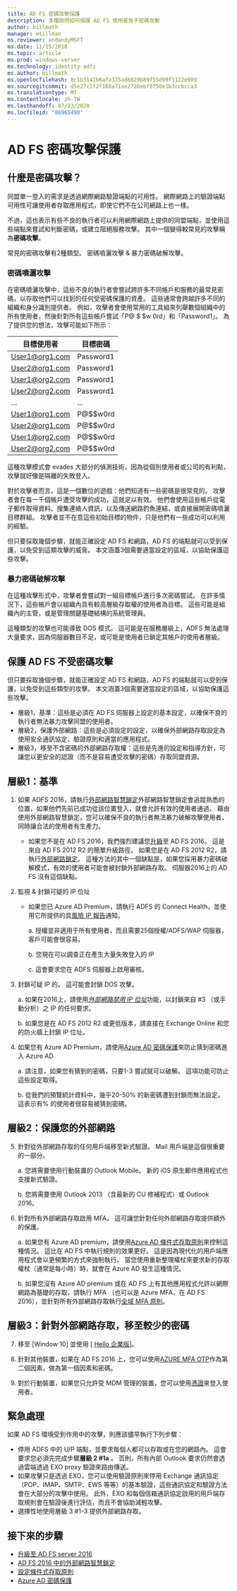 ```yaml
---
title: AD FS 密碼攻擊保護
description: 本檔說明如何保護 AD FS 使用者免于密碼攻擊
author: billmath
manager: mtillman
ms.reviewer: andandyMSFT
ms.date: 11/15/2018
ms.topic: article
ms.prod: windows-server
ms.technology: identity-adfs
ms.author: billmath
ms.openlocfilehash: 8c1b3141b6afa375ad6029b89f55d99f1122e90d
ms.sourcegitcommit: d5e27c1f2f168a71ae272bebf8f50e1b3ccbcca3
ms.translationtype: MT
ms.contentlocale: zh-TW
ms.lasthandoff: 07/23/2020
ms.locfileid: "86965490"
---
```

# <a name="ad-fs-password-attack-protection"></a>AD FS 密碼攻擊保護

## <a name="what-is-a-password-attack"></a>什麼是密碼攻擊？

同盟單一登入的需求是透過網際網路驗證端點的可用性。 網際網路上的驗證端點可用性可讓使用者存取應用程式，即使它們不在公司網路上也一樣。 

不過，這也表示有些不良的執行者可以利用網際網路上提供的同盟端點，並使用這些端點來嘗試和判斷密碼，或建立阻絕服務攻擊。 其中一個變得較常見的攻擊稱為**密碼攻擊**。 

常見的密碼攻擊有2種類型。 密碼噴灑攻擊 & 暴力密碼破解攻擊。 

### <a name="password-spray-attack"></a>密碼噴灑攻擊
在密碼噴灑攻擊中，這些不良的執行者會嘗試跨許多不同帳戶和服務的最常見密碼，以存取他們可以找到的任何受密碼保護的資產。 這些通常會跨越許多不同的組織和身分識別提供者。 例如，攻擊者會使用常用的工具組來列舉數個組織中的所有使用者，然後針對所有這些帳戶嘗試「P@ $ $w 0rd」和「Password1」。 為了提供您的想法，攻擊可能如下所示：


|  目標使用者   | 目標密碼 |
|----------------|-----------------|
| User1@org1.com |    Password1    |
| User2@org1.com |    Password1    |
| User1@org2.com |    Password1    |
| User2@org2.com |    Password1    |
|       …        |        …        |
| User1@org1.com |    P@$$w0rd     |
| User2@org1.com |    P@$$w0rd     |
| User1@org2.com |    P@$$w0rd     |
| User2@org2.com |    P@$$w0rd     |

這種攻擊模式會 evades 大部分的偵測技術，因為從個別使用者或公司的有利點，攻擊就好像是隔離的失敗登入。

對於攻擊者而言，這是一個數位的遊戲：他們知道有一些密碼是很常見的。  攻擊者會在每一千個帳戶遭受攻擊的成功，這就足以有效。 他們會使用這些帳戶從電子郵件取得資料、搜集連絡人資訊，以及傳送網路釣魚連結，或直接展開密碼噴灑目標群組。 攻擊者並不在意這些初始目標的物件，只是他們有一些成功可以利用的經驗。

但只要採取幾個步驟，就能正確設定 AD FS 和網路，AD FS 的端點就可以受到保護，以免受到這類攻擊的威脅。 本文涵蓋3個需要適當設定的區域，以協助保護這些攻擊。

### <a name="brute-force-password-attack"></a>暴力密碼破解攻擊 
在這種攻擊形式中，攻擊者會嘗試對一組目標帳戶進行多次密碼嘗試。 在許多情況下，這些帳戶會以組織內具有較高層級存取權的使用者為目標。 這些可能是組織內的主管，或是管理關鍵基礎結構的系統管理員。  

這種類型的攻擊也可能導致 DOS 模式。 這可能是在服務層級上，ADFS 無法處理大量要求，因為伺服器數目不足，或可能是使用者已鎖定其帳戶的使用者層級。  

## <a name="securing-ad-fs-against-password-attacks"></a>保護 AD FS 不受密碼攻擊 

但只要採取幾個步驟，就能正確設定 AD FS 和網路，AD FS 的端點就可以受到保護，以免受到這些類型的攻擊。 本文涵蓋3個需要適當設定的區域，以協助保護這些攻擊。 


- 層級1，基準：這些是必須在 AD FS 伺服器上設定的基本設定，以確保不良的執行者無法暴力攻擊同盟的使用者。 
- 層級2，保護外部網路：這些是必須設定的設定，以確保外部網路存取設定為使用安全通訊協定、驗證原則和適當的應用程式。 
- 層級3，移至不含密碼的外部網路存取權：這些是先進的設定和指導方針，可讓您以更安全的認證（而不是容易遭受攻擊的密碼）存取同盟資源。 

## <a name="level-1-baseline"></a>層級1：基準

1. 如果 ADFS 2016，請執行[外部網路智慧鎖定](../../ad-fs/operations/Configure-AD-FS-Extranet-Smart-Lockout-Protection.md)外部網路智慧鎖定會追蹤熟悉的位置，如果他們先前已成功從該位置登入，就會允許有效的使用者通過。 藉由使用外部網路智慧鎖定，您可以確保不良的執行者無法暴力破解攻擊使用者，同時讓合法的使用者有生產力。
    - 如果您不是在 AD FS 2016，我們強烈建議您[升級](../../ad-fs/deployment/upgrading-to-ad-fs-in-windows-server.md)至 AD FS 2016。 這是來自 AD FS 2012 R2 的簡單升級路徑。 如果您是在 AD FS 2012 R2，請執行[外部網路鎖定](../../ad-fs/operations/Configure-AD-FS-Extranet-Soft-Lockout-Protection.md)。 這種方法的其中一個缺點是，如果您採用暴力密碼破解模式，有效的使用者可能會被封鎖外部網路存取。 伺服器2016上的 AD FS 沒有這個缺點。

2. 監視 & 封鎖可疑的 IP 位址 
    - 如果您已 Azure AD Premium，請執行 ADFS 的 Connect Health，並使用它所提供的具[風險 IP 報告](/azure/active-directory/connect-health/active-directory-aadconnect-health-adfs#risky-ip-report-public-preview)通知。

        a. 授權並非適用于所有使用者，而且需要25個授權/ADFS/WAP 伺服器，客戶可能會很容易。

        b. 您現在可以調查正在產生大量失敗登入的 IP

        c. 這會要求您在 ADFS 伺服器上啟用審核。

3.  封鎖可疑 IP 的。  這可能會封鎖 DOS 攻擊。

    a. 如果在2016上，請使用[*外部網路禁用 IP 位址*](../../ad-fs/operations/configure-ad-fs-banned-ip.md)功能，以封鎖來自 #3 （或手動分析）之 IP 的任何要求。

    b. 如果您是在 AD FS 2012 R2 或更低版本，請直接在 Exchange Online 和您的防火牆上封鎖 IP 位址。

4. 如果您有 Azure AD Premium，請使用[Azure AD 密碼保護](/azure/active-directory/authentication/concept-password-ban-bad-on-premises)來防止猜到密碼進入 Azure AD  

    a. 請注意，如果您有猜到的密碼，只要1-3 嘗試就可以破解。 這項功能可防止這些設定取得。 

    b. 從我們的預覽統計資料中，幾乎20-50% 的新密碼遭到封鎖而無法設定。 這表示有% 的使用者很容易被猜到密碼。

## <a name="level-2-protect-your-extranet"></a>層級2：保護您的外部網路

5. 針對從外部網路存取的任何用戶端移至新式驗證。 Mail 用戶端是這個很重要的一部分。 

    a. 您將需要使用行動裝置的 Outlook Mobile。 新的 iOS 原生郵件應用程式也支援新式驗證。 

    b. 您將需要使用 Outlook 2013 （含最新的 CU 修補程式）或 Outlook 2016。

6. 針對所有外部網路存取啟用 MFA。 這可讓您針對任何外部網路存取提供額外的保護。

   a.  如果您有 Azure AD premium，請使用[Azure AD 條件式存取原則](/azure/active-directory/conditional-access/overview)來控制這種情況。  這比在 AD FS 中執行規則的效果更好。  這是因為現代化的用戶端應用程式會以更頻繁的方式來強制執行。  當您使用重新整理權杖來要求新的存取權杖（通常是每小時）時，就會在 Azure AD 發生這種情況。  

   b.  如果您沒有 Azure AD premium 或在 AD FS 上有其他應用程式允許以網際網路為基礎的存取，請執行 MFA （也可以是 Azure MFA，在 AD FS 2016），並針對所有外部網路存取執行[全域 MFA 原則](../../ad-fs/operations/configure-authentication-policies.md#to-configure-multi-factor-authentication-globally)。

## <a name="level-3-move-to-password-less-for-extranet-access"></a>層級3：針對外部網路存取，移至較少的密碼

7. 移至 [Window 10] 並使用 [ [Hello 企業版](/windows/security/identity-protection/hello-for-business/hello-identity-verification)]。

8. 針對其他裝置，如果在 AD FS 2016 上，您可以使用[AZURE MFA OTP](../../ad-fs/operations/configure-ad-fs-and-azure-mfa.md)作為第二個因素，做為第一個因素和密碼。 

9. 對於行動裝置，如果您只允許受 MDM 管理的裝置，您可以使用[憑證](../../ad-fs/operations/configure-user-certificate-authentication.md)來登入使用者。 

## <a name="urgent-handling"></a>緊急處理

如果 AD FS 環境受到作用中的攻擊，則應該儘早執行下列步驟：

 - 停用 ADFS 中的 U/P 端點，並要求每個人都可以存取或在您的網路內。 這會要求您必須先完成步驟**層級 2 #1a** 。 否則，所有內部 Outlook 要求仍然會透過雲端透過 EXO proxy 驗證來路由傳送。
 - 如果攻擊只是透過 EXO，您可以使用驗證原則來停用 Exchange 通訊協定（POP、IMAP、SMTP、EWS 等等）的基本驗證，這些通訊協定和驗證方法會在大部分的攻擊中使用。 此外，EXO 和每個信箱通訊協定啟用的用戶端存取規則會在驗證後進行評估，而且不會協助減輕攻擊。 
 - 選擇性地使用層級 3 #1-3 提供外部網路存取。

## <a name="next-steps"></a>接下來的步驟

- [升級至 AD FS server 2016](../../ad-fs/deployment/upgrading-to-ad-fs-in-windows-server.md) 
- [AD FS 2016 中的外部網路智慧鎖定](../../ad-fs/operations/Configure-AD-FS-Extranet-Smart-Lockout-Protection.md)
- [設定條件式存取原則](/azure/active-directory/conditional-access/overview)
- [Azure AD 密碼保護](/azure/active-directory/authentication/howto-password-ban-bad-on-premises)
